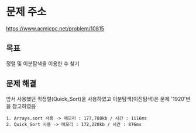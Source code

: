 # 문제 주소  
https://www.acmicpc.net/problem/10815

## 목표
정렬 및 이분탐색을 이용한 수 찾기

## 문제 해결
앞서 사용했던 퀵정렬(Quick_Sort)을 사용하였고
이분탐색(이진탐색)은 문제 '1920'번을 참고하였음
```
1. Arrays.sort 사용 -> 메모리 : 177,788kb / 시간 : 1116ms
2. Quick_Sort 사용 -> 메모리 : 172,220kb / 시간 : 876ms
```
